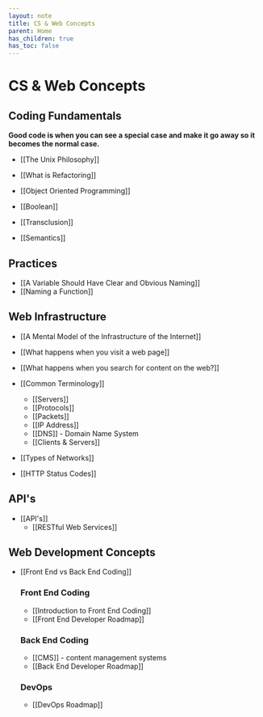 ```yaml
---
layout: note
title: CS & Web Concepts
parent: Home
has_children: true
has_toc: false
---
```


# CS & Web Concepts

## Coding Fundamentals

**Good code is when you can see a special case and make it go away so it becomes the normal case.**

- [[The Unix Philosophy]]
- [[What is Refactoring]]
- [[Object Oriented Programming]]

- [[Boolean]]
- [[Transclusion]]
- [[Semantics]]

## Practices

- [[A Variable Should Have Clear and Obvious Naming]]
- [[Naming a Function]]

## Web Infrastructure

- [[A Mental Model of the Infrastructure of the Internet]]
- [[What happens when you visit a web page]]
- [[What happens when you search for content on the web?]]

- [[Common Terminology]]

  - [[Servers]]
  - [[Protocols]]
  - [[Packets]]
  - [[IP Address]]
  - [[DNS]] - Domain Name System
  - [[Clients & Servers]]

- [[Types of Networks]]
- [[HTTP Status Codes]]

## API's

- [[API's]]
  - [[RESTful Web Services]]

## Web Development Concepts

- [[Front End vs Back End Coding]]

  ### Front End Coding

  - [[Introduction to Front End Coding]]
  - [[Front End Developer Roadmap]]

  ### Back End Coding

  - [[CMS]] - content management systems
  - [[Back End Developer Roadmap]]

  ### DevOps

  - [[DevOps Roadmap]]
